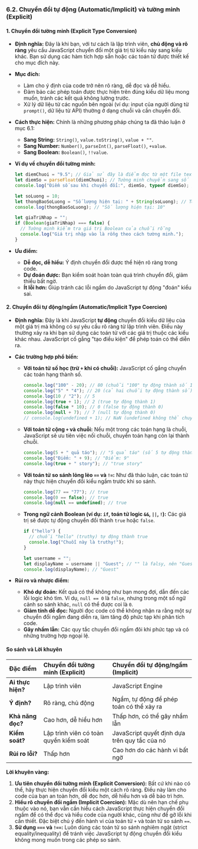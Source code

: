 ### **6.2. Chuyển đổi tự động (Automatic/Implicit) và tường minh (Explicit)**

#### **1. Chuyển đổi tường minh (Explicit Type Conversion)**

- **Định nghĩa:** Đây là khi bạn, với tư cách là lập trình viên, **chủ động và rõ ràng** yêu cầu JavaScript chuyển đổi một giá trị từ kiểu này sang kiểu khác. Bạn sử dụng các hàm tích hợp sẵn hoặc các toán tử được thiết kế cho mục đích này.
- **Mục đích:**
  - Làm cho ý định của code trở nên rõ ràng, dễ đọc và dễ hiểu.
  - Đảm bảo các phép toán được thực hiện trên đúng kiểu dữ liệu mong muốn, tránh các kết quả không lường trước.
  - Xử lý dữ liệu từ các nguồn bên ngoài (ví dụ: input của người dùng từ `prompt()`, dữ liệu từ API) thường ở dạng chuỗi và cần chuyển đổi.
- **Cách thực hiện:** Chính là những phương pháp chúng ta đã thảo luận ở mục 6.1:

  - **Sang String:** `String()`, `value.toString()`, `value + ""`.
  - **Sang Number:** `Number()`, `parseInt()`, `parseFloat()`, `+value`.
  - **Sang Boolean:** `Boolean()`, `!!value`.

- **Ví dụ về chuyển đổi tường minh:**

  ```javascript
  let diemChuoi = "9.5"; // Giả sử đây là điểm đọc từ một file text
  let diemSo = parseFloat(diemChuoi); // Tường minh chuyển sang số thực
  console.log("Điểm số sau khi chuyển đổi:", diemSo, typeof diemSo); // 9.5 'number'

  let soLuong = 10;
  let thongBaoSoLuong = "Số lượng hiện tại: " + String(soLuong); // Tường minh chuyển số sang chuỗi để nối
  console.log(thongBaoSoLuong); // "Số lượng hiện tại: 10"

  let giaTriNhap = "";
  if (Boolean(giaTriNhap) === false) {
    // Tường minh kiểm tra giá trị Boolean của chuỗi rỗng
    console.log("Giá trị nhập vào là rỗng theo cách tường minh.");
  }
  ```

- **Ưu điểm:**
  - **Dễ đọc, dễ hiểu:** Ý định chuyển đổi được thể hiện rõ ràng trong code.
  - **Dự đoán được:** Bạn kiểm soát hoàn toàn quá trình chuyển đổi, giảm thiểu bất ngờ.
  - **Ít lỗi hơn:** Giúp tránh các lỗi ngầm do JavaScript tự động "đoán" kiểu sai.

#### **2. Chuyển đổi tự động/ngầm (Automatic/Implicit Type Coercion)**

- **Định nghĩa:** Đây là khi JavaScript **tự động** chuyển đổi kiểu dữ liệu của một giá trị mà không có sự yêu cầu rõ ràng từ lập trình viên. Điều này thường xảy ra khi bạn sử dụng các toán tử với các giá trị thuộc các kiểu khác nhau. JavaScript cố gắng "tạo điều kiện" để phép toán có thể diễn ra.
- **Các trường hợp phổ biến:**

  - **Với toán tử số học (trừ `+` khi có chuỗi):** JavaScript cố gắng chuyển các toán hạng thành số.

    ```javascript
    console.log("100" - 20); // 80 (chuỗi "100" tự động thành số 100)
    console.log("5" * "4"); // 20 (cả hai chuỗi tự động thành số)
    console.log(10 / "2"); // 5
    console.log(true + 1); // 2 (true tự động thành 1)
    console.log(false * 10); // 0 (false tự động thành 0)
    console.log(null + 7); // 7 (null tự động thành 0)
    // console.log(undefined + 1); // NaN (undefined không thể chuyển thành số hợp lệ một cách dễ dàng cho phép cộng)
    ```

  - **Với toán tử cộng `+` và chuỗi:** Nếu một trong các toán hạng là chuỗi, JavaScript sẽ ưu tiên việc nối chuỗi, chuyển toán hạng còn lại thành chuỗi.

    ```javascript
    console.log(5 + " quả táo"); // "5 quả táo" (số 5 tự động thành chuỗi "5")
    console.log("Điểm: " + 9); // "Điểm: 9"
    console.log(true + " story"); // "true story"
    ```

  - **Với toán tử so sánh lỏng lẻo `==` và `!=`:** Như đã thảo luận, các toán tử này thực hiện chuyển đổi kiểu ngầm trước khi so sánh.

    ```javascript
    console.log(77 == "77"); // true
    console.log(0 == false); // true
    console.log(null == undefined); // true
    ```

  - **Trong ngữ cảnh Boolean (ví dụ: `if`, toán tử logic `&&`, `||`, `!`):** Các giá trị sẽ được tự động chuyển đổi thành `true` hoặc `false`.

    ```javascript
    if ("hello") {
      // chuỗi "hello" (truthy) tự động thành true
      console.log("Chuỗi này là truthy!");
    }

    let username = "";
    let displayName = username || "Guest"; // "" là falsy, nên "Guest" được gán
    console.log(displayName); // "Guest"
    ```

- **Rủi ro và nhược điểm:**
  - **Khó dự đoán:** Kết quả có thể không như bạn mong đợi, dẫn đến các lỗi logic khó tìm. Ví dụ, `null == 0` là `false`, nhưng trong một số ngữ cảnh so sánh khác, `null` có thể được coi là `0`.
  - **Giảm tính dễ đọc:** Người đọc code có thể không nhận ra rằng một sự chuyển đổi ngầm đang diễn ra, làm tăng độ phức tạp khi phân tích code.
  - **Gây nhầm lẫn:** Các quy tắc chuyển đổi ngầm đôi khi phức tạp và có những trường hợp ngoại lệ.

#### **So sánh và Lời khuyên**

| Đặc điểm          | Chuyển đổi tường minh (Explicit)       | Chuyển đổi tự động/ngầm (Implicit)            |
| :---------------- | :------------------------------------- | :-------------------------------------------- |
| **Ai thực hiện?** | Lập trình viên                         | JavaScript Engine                             |
| **Ý định?**       | Rõ ràng, chủ động                      | Ngầm, tự động để phép toán có thể xảy ra      |
| **Khả năng đọc?** | Cao hơn, dễ hiểu hơn                   | Thấp hơn, có thể gây nhầm lẫn                 |
| **Kiểm soát?**    | Lập trình viên có toàn quyền kiểm soát | JavaScript quyết định dựa trên quy tắc của nó |
| **Rủi ro lỗi?**   | Thấp hơn                               | Cao hơn do các hành vi bất ngờ                |

**Lời khuyên vàng:**

1.  **Ưu tiên chuyển đổi tường minh (Explicit Conversion):** Bất cứ khi nào có thể, hãy thực hiện chuyển đổi kiểu một cách rõ ràng. Điều này làm cho code của bạn an toàn hơn, dễ đọc hơn, dễ hiểu hơn và dễ bảo trì hơn.
2.  **Hiểu rõ chuyển đổi ngầm (Implicit Coercion):** Mặc dù nên hạn chế phụ thuộc vào nó, bạn vẫn cần hiểu cách JavaScript thực hiện chuyển đổi ngầm để có thể đọc và hiểu code của người khác, cũng như để gỡ lỗi khi cần thiết. Đặc biệt chú ý đến hành vi của toán tử `+` và toán tử so sánh `==`.
3.  **Sử dụng `===` và `!==`:** Luôn dùng các toán tử so sánh nghiêm ngặt (strict equality/inequality) để tránh việc JavaScript tự động chuyển đổi kiểu không mong muốn trong các phép so sánh.
